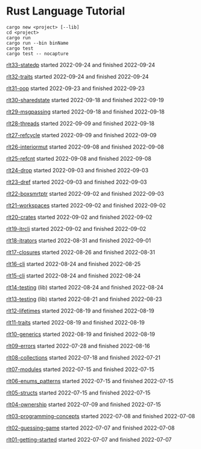 # Rust Language Tutorial

```
cargo new <project> [--lib]
cd <project>
cargo run
cargo run --bin binName
cargo test
cargo test -- nocapture
```

[rlt33-statedp](https://youtu.be/ReBmm0eJg6g)
started 2022-09-24 and finished 2022-09-24

[rlt32-traits](https://youtu.be/ReBmm0eJg6g)
started 2022-09-24 and finished 2022-09-24

[rlt31-oop](https://youtu.be/UGDa0P2PXrY)
started 2022-09-23 and finished 2022-09-23

[rlt30-sharedstate](https://youtu.be/mupwF9jbVZ4)
started 2022-09-18 and finished 2022-09-19

[rlt29-msgpassing](https://youtu.be/FE1BkKqYCG)
started 2022-09-18 and finished 2022-09-18

[rlt28-threads](https://youtu.be/06WcsNPUNC8)
started 2022-09-09 and finished 2022-09-18

[rlt27-refcycle](https://youtu.be/pIVZRDFAUyc)
started 2022-09-09 and finished 2022-09-09

[rlt26-interiormut](https://youtu.be/77aRH6YBKyY)
started 2022-09-08 and finished 2022-09-08

[rlt25-refcnt](https://youtu.be/M9Owp3iLigg)
started 2022-09-08 and finished 2022-09-08

[rlt24-drop](https://youtu.be/RPWZcTYBS4k)
started 2022-09-03 and finished 2022-09-03

[rlt23-dref](https://youtu.be/dYEC6NElVOg)
started 2022-09-03 and finished 2022-09-03

[rlt22-boxsmrtptr](https://youtu.be/m76sRj2VgGo)
started 2022-09-02 and finished 2022-09-03

[rlt21-workspaces](https://youtu.be/70_9IIsQfjs)
started 2022-09-02 and finished 2022-09-02

[rlt20-crates](https://youtu.be/4TI153PIEDQ)
started 2022-09-02 and finished 2022-09-02

[rlt19-itrcli](https://youtu.be/rb63xJEjaZU)
started 2022-09-02 and finished 2022-09-02

[rlt18-itrators](https://youtu.be/4GcKrj4By8k)
started 2022-08-31 and finished 2022-09-01

[rlt17-closures](https://youtu.be/kZXJvLfjUS4)
started 2022-08-26 and finished 2022-08-31

[rlt16-cli](https://youtu.be/AABHxixn6Cw)
started 2022-08-24 and finished 2022-08-25

[rlt15-cli](https://youtu.be/XYkiwsplDTg)
started 2022-08-24 and finished 2022-08-24

[rlt14-testing](https://youtu.be/-L4nKAlmH3M) (lib)
started 2022-08-24 and finished 2022-08-24

[rlt13-testing](https://youtu.be/18-7NoNPO30) (lib)
started 2022-08-21 and finished 2022-08-23

[rlt12-lifetimes](https://youtu.be/juIINGuZyBc)
started 2022-08-19 and finished 2022-08-19

[rlt11-traits](https://youtu.be/T0Xfltu4h3A)
started 2022-08-19 and finished 2022-08-19

[rlt10-generics](https://youtu.be/6rcTSxPJ6Bw)
started 2022-08-19 and finished 2022-08-19

[rlt09-errors](https://youtu.be/wM6o70NAWUI)
started 2022-07-28 and finished 2022-08-16

[rlt08-collections](https://youtu.be/Zs-pS-egQSs)
started 2022-07-18 and finished 2022-07-21

[rlt07-modules](https://youtu.be/5RPXgDQrjio)
started 2022-07-15 and finished 2022-07-15

[rlt06-enums_patterns](https://youtu.be/6rcTSxPJ6Bw)
started 2022-07-15 and finished 2022-07-15

[rlt05-structs](https://youtu.be/n3bPhdiJm9I)
started 2022-07-15 and finished 2022-07-15

[rlt04-ownership](https://youtu.be/VFIOSWy93H0)
started 2022-07-09 and finished 2022-07-15

[rlt03-programming-concepts](https://youtu.be/2V0JaMVjzws)
started 2022-07-08 and finished 2022-07-08

[rlt02-guessing-game](https://youtu.be/H0xBSbnQYds)
started 2022-07-07 and finished 2022-07-08

[rlt01-getting-started](https://youtu.be/OX9HJsJUDxA)
started 2022-07-07 and finished 2022-07-07
